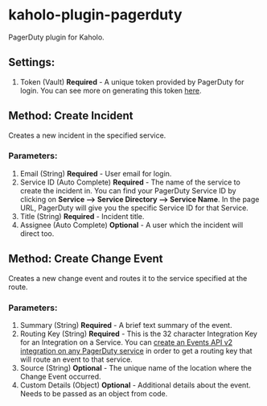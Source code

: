 # kaholo-plugin-pagerduty
PagerDuty plugin for Kaholo.

## Settings:
1. Token (Vault) **Required** - A unique token provided by PagerDuty for login. You can see more on generating this token [here](https://support.pagerduty.com/docs/generating-api-keys).


## Method: Create Incident
Creates a new incident in the specified service.

### Parameters:
1. Email (String) **Required** - User email for login.
2. Service ID (Auto Complete) **Required** - The name of the service to create the incident in. You can find your PagerDuty Service ID by clicking on **Service --> Service Directory --> Service Name**. In the page URL, PagerDuty will give you the specific Service ID for that Service.
3. Title (String) **Required** - Incident title.
4. Assignee (Auto Complete) **Optional** - A user which the incident will direct too.

## Method: Create Change Event
Creates a new change event and routes it to the service specified at the route.

### Parameters:
1. Summary (String) **Required** - A brief text summary of the event.
2. Routing Key (String) **Required** - This is the 32 character Integration Key for an Integration on a Service. You can [create an Events API v2 integration on any PagerDuty service](https://support.pagerduty.com/docs/services-and-integrations#section-events-api-v2) in order to get a routing key that will route an event to that service.
3. Source (String) **Optional** - The unique name of the location where the Change Event occurred.
4. Custom Details (Object) **Optional** - Additional details about the event. Needs to be passed as an object from code.
